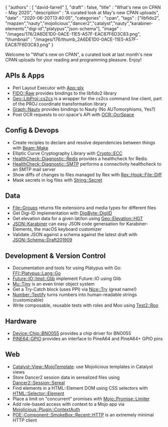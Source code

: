 {
   "authors" : [
      "david-farrell"
   ],
   "draft" : false,
   "title" : "What's new on CPAN - May 2020",
   "description" : "A curated look at May's new CPAN uploads",
   "date" : "2020-06-20T13:40:05",
   "categories" : "cpan",
   "tags" : ["libfido2", "mapzen","nauty","mojolicious","dancer2","catalyst","nauty","karabiner-elements","digi-id","platypus","json-schema"],
   "image" : "/images/176/2A6DE1D0-0ACE-11E5-A57F-EAC87F6D3C83.png",
   "thumbnail" : "/images/176/thumb_2A6DE1D0-0ACE-11E5-A57F-EAC87F6D3C83.png"
}


Welcome to "What's new on CPAN", a curated look at last month's new CPAN uploads for your reading and programming pleasure. Enjoy!

APIs & Apps
-----------
* Perl Layout Executor with [App::plx](https://metacpan.org/pod/App::plx)
* [FIDO::Raw](https://metacpan.org/pod/FIDO::Raw) provides bindings to the libfido2 library
* [Geo::LibProj::cs2cs](https://metacpan.org/pod/Geo::LibProj::cs2cs) is a wrapper for the cs2cs command line client, part of the PROJ coordinate transformation library
* [Graph::Nauty](https://metacpan.org/pod/Graph::Nauty) provides bindings to Nauty (No AUTomorphisms, Yes?)
* Post OCR requests to ocr.space's API with [OCR::OcrSpace](https://metacpan.org/pod/OCR::OcrSpace)


Config & Devops
---------------
* Create reciples to declare and resolve dependencies between things with [Beam::Make](https://metacpan.org/pod/Beam::Make)
* Elliptic Curve Cryptography Library with [Crypto::ECC](https://metacpan.org/pod/Crypto::ECC)
* [HealthCheck::Diagnostic::Redis](https://metacpan.org/pod/HealthCheck::Diagnostic::Redis) provides a healthcheck for Redis
* [HealthCheck::Diagnostic::SMTP](https://metacpan.org/pod/HealthCheck::Diagnostic::SMTP) performs a connectivity healthcheck to an SMTP mail server
* Show diffs of changes to files managed by Rex with [Rex::Hook::File::Diff](https://metacpan.org/pod/Rex::Hook::File::Diff)
* Mask secrets in log files with [String::Secret](https://metacpan.org/pod/String::Secret)


Data
----
* [File::Groups](https://metacpan.org/pod/File::Groups) returns file extensions and media types for different files
* Get Digi-ID implementation with [DigiByte::DigiID](https://metacpan.org/pod/DigiByte::DigiID)
* Get elevation data for a given lat/lon using [Geo::Elevation::HGT](https://metacpan.org/pod/Geo::Elevation::HGT)
* [JSON::Karabiner](https://metacpan.org/pod/JSON::Karabiner) can easy JSON code generaation for Karabiner-Elements, the macOS keyboard customizer
* Validate JSON against a schema against the latest draft with [JSON::Schema::Draft201909](https://metacpan.org/pod/JSON::Schema::Draft201909)


Development & Version Control
-----------------------------
* Documentation and tools for using Platypus with Go: [FFI::Platypus::Lang::Go](https://metacpan.org/pod/FFI::Platypus::Lang::Go)
* [Future::IO::Impl::Glib](https://metacpan.org/pod/Future::IO::Impl::Glib) implement Future::IO using Glib
* [Mu::Tiny](https://metacpan.org/pod/Mu::Tiny) is an even tinier object system
* Get a Try-Catch block (uses PPI) via [Nice::Try](https://metacpan.org/pod/Nice::Try) (great name!)
* [Number::Textify](https://metacpan.org/pod/Number::Textify) turns numbers into human-readable strings (customizable)
* Write composable, reusable tests with roles and Moo using [Test2::Roo](https://metacpan.org/pod/Test2::Roo)


Hardware
--------
* [Device::Chip::BNO055](https://metacpan.org/pod/Device::Chip::BNO055) provides a chip driver for BNO055
* [PINE64::GPIO](https://metacpan.org/pod/PINE64::GPIO) provides an interface to PineA64 and PineA64+ GPIO pins


Web
---
* [Catalyst::View::MojoTemplate](https://metacpan.org/pod/Catalyst::View::MojoTemplate): use Mojolicious templates in Catalyst views
* Store Dancer2 session data in serealized files using [Dancer2::Session::Sereal](https://metacpan.org/pod/Dancer2::Session::Sereal)
* Find elements in a HTML::Element DOM using CSS selectors with [HTML::Selector::Element](https://metacpan.org/pod/HTML::Selector::Element)
* Place a limit on "concurrent" promises with [Mojo::Promise::Limiter](https://metacpan.org/pod/Mojo::Promise::Limiter)
* Add role-based access with context to a Mojo app via  [Mojolicious::Plugin::ContextAuth](https://metacpan.org/pod/Mojolicious::Plugin::ContextAuth)
* [POE::Component::SmokeBox::Recent::HTTP](https://metacpan.org/pod/POE::Component::SmokeBox::Recent::HTTP) is an extremely minimal HTTP client


